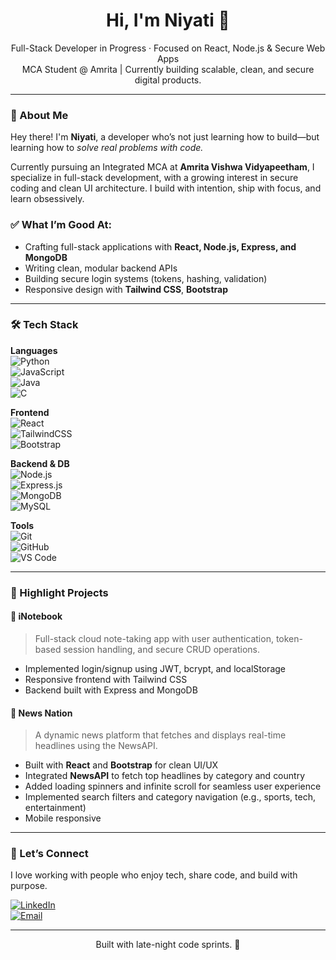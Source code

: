 <h1 align="center">Hi, I'm Niyati 👋</h1>
<p align="center">
  Full-Stack Developer in Progress · Focused on React, Node.js & Secure Web Apps <br>
  MCA Student @ Amrita | Currently building scalable, clean, and secure digital products.
</p>

---

### 🚀 About Me

Hey there! I'm **Niyati**, a developer who’s not just learning how to build—but learning how to *solve real problems with code.*

Currently pursuing an Integrated MCA at **Amrita Vishwa Vidyapeetham**, I specialize in full-stack development, with a growing interest in secure coding and clean UI architecture. I build with intention, ship with focus, and learn obsessively.

### ✅ What I’m Good At:
- Crafting full-stack applications with **React, Node.js, Express, and MongoDB**
- Writing clean, modular backend APIs
- Building secure login systems (tokens, hashing, validation)
- Responsive design with **Tailwind CSS**, **Bootstrap**
<!--- Deploying projects on **Render**, **Netlify**, and **GitHub Pages**-->

---

### 🛠️ Tech Stack

**Languages**  
![Python](https://img.shields.io/badge/Python-3670A0?style=flat-square&logo=python&logoColor=ffdd54)  
![JavaScript](https://img.shields.io/badge/JavaScript-%23F7DF1E.svg?style=flat-square&logo=javascript&logoColor=black)  
![Java](https://img.shields.io/badge/Java-%23ED8B00.svg?style=flat-square&logo=openjdk&logoColor=white)  
![C](https://img.shields.io/badge/C-%2300599C.svg?style=flat-square&logo=c&logoColor=white)  

**Frontend**  
![React](https://img.shields.io/badge/React-%2320232a.svg?style=flat-square&logo=react&logoColor=%2361DAFB)  
![TailwindCSS](https://img.shields.io/badge/Tailwind_CSS-38B2AC?style=flat-square&logo=tailwind-css&logoColor=white)  
![Bootstrap](https://img.shields.io/badge/Bootstrap-%23563D7C.svg?style=flat-square&logo=bootstrap&logoColor=white)  

**Backend & DB**  
![Node.js](https://img.shields.io/badge/Node.js-%2343853D.svg?style=flat-square&logo=node.js&logoColor=white)  
![Express.js](https://img.shields.io/badge/Express.js-%23404d59.svg?style=flat-square&logo=express&logoColor=white)  
![MongoDB](https://img.shields.io/badge/MongoDB-%2347A248.svg?style=flat-square&logo=mongodb&logoColor=white)  
![MySQL](https://img.shields.io/badge/MySQL-%2300f.svg?style=flat-square&logo=mysql&logoColor=white)  

**Tools**  
![Git](https://img.shields.io/badge/Git-%23F05033.svg?style=flat-square&logo=git&logoColor=white)  
![GitHub](https://img.shields.io/badge/GitHub-%23121011.svg?style=flat-square&logo=github&logoColor=white)  
![VS Code](https://img.shields.io/badge/VS_Code-%23007ACC.svg?style=flat-square&logo=visual-studio-code&logoColor=white)

---

### 📌 Highlight Projects

#### 📓 iNotebook 
<!--– [GitHub Repo](https://github.com/Niyati-Dinesh/iNotebook)-->
> Full-stack cloud note-taking app with user authentication, token-based session handling, and secure CRUD operations.

- Implemented login/signup using JWT, bcrypt, and localStorage
- Responsive frontend with Tailwind CSS
- Backend built with Express and MongoDB


#### 📰 News Nation 
<!-- – [GitHub Repo](https://github.com/Niyati-Dinesh/News-Nation)-->
> A dynamic news platform that fetches and displays real-time headlines using the NewsAPI.

- Built with **React** and **Bootstrap** for clean UI/UX
- Integrated **NewsAPI** to fetch top headlines by category and country
- Added loading spinners and infinite scroll for seamless user experience
- Implemented search filters and category navigation (e.g., sports, tech, entertainment)
- Mobile responsive 


---

### 🤝 Let’s Connect

I love working with people who enjoy tech, share code, and build with purpose.

[![LinkedIn](https://img.shields.io/badge/LinkedIn-%230077B5.svg?style=for-the-badge&logo=linkedin&logoColor=white)](https://www.linkedin.com/in/niyati-dinesh-bhatt)  
[![Email](https://img.shields.io/badge/Gmail-D14836?style=for-the-badge&logo=gmail&logoColor=white)](mailto:niyati2dinesh@gmail.com)

---

<p align="center">
Built with late-night code sprints. 🚀
</p>
